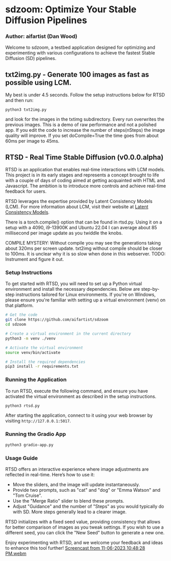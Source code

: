 # sdzoom: Optimize Your Stable Diffusion Pipelines
### Author: aifartist (Dan Wood)

Welcome to sdzoom, a testbed application designed for optimizing and experimenting with various configurations to achieve the fastest Stable Diffusion (SD) pipelines.

## txt2img.py - Generate 100 images as fast as possible using LCM.
My best is under 4.5 seconds.  Follow the setup instructions below for RTSD and then run:
```
python3 txt2img.py
```
and look for the images in the txtimg subdirectory.  Every run overwrites the previous images.  This is a demo of raw performance and not a polished app.  If you edit the code to increase the number of steps(nSteps) the image quality will improve.  If you set doCompile=True the time goes from about 60ms per image to 45ms.

## RTSD - Real Time Stable Diffusion (v0.0.0.alpha)

RTSD is an application that enables real-time interactions with LCM models. This project is in its early stages and represents a concept brought to life with a couple of days of coding aimed at getting acquainted with HTML and Javascript. The ambition is to introduce more controls and achieve real-time feedback for users.

RTSD leverages the expertise provided by Latent Consistency Models (LCM). For more information about LCM, visit their website at [Latent Consistency Models](https://latent-consistency-models.github.io/).

There is a torch.compile() option that can be found in rtsd.py.  Using it on a setup with a 4090, i9-13900K and Ubuntu 22.04 I can average about 85 millisecond per image update as you twiddle the knobs.

COMPILE MYSTERY:  Without compile you may see the generations taking about 320ms per screen update.  txt2img without compile should be closer to 100ms.  It is unclear why it is so slow when done in this webserver.  TODO: Instrument and figure it out.

### Setup Instructions

To get started with RTSD, you will need to set up a Python virtual environment and install the necessary dependencies. Below are step-by-step instructions tailored for Linux environments. If you're on Windows, please ensure you're familiar with setting up a virtual environment (venv) on that platform.

```bash
# Get the code
git clone https://github.com/aifartist/sdzoom
cd sdzoom

# Create a virtual environment in the current directory
python3 -m venv ./venv

# Activate the virtual environment
source venv/bin/activate

# Install the required dependencies
pip3 install -r requirements.txt
```

### Running the Application

To run RTSD, execute the following command, and ensure you have activated the virtual environment as described in the setup instructions.

```bash
python3 rtsd.py
```

After starting the application, connect to it using your web browser by visiting `http://127.0.0.1:5017`.

### Running the Gradio App


```bash
python3 gradio-app.py
```
### Usage Guide

RTSD offers an interactive experience where image adjustments are reflected in real-time. Here’s how to use it:

- Move the sliders, and the image will update instantaneously.
- Provide two prompts, such as "cat" and "dog" or "Emma Watson" and "Tom Cruise".
- Use the "Merge Ratio" slider to blend these prompts.
- Adjust "Guidance" and the number of "Steps" as you would typically do with SD. More steps generally lead to a clearer image.

RTSD initializes with a fixed seed value, providing consistency that allows for better comparison of images as you tweak settings. If you wish to use a different seed, you can click the "New Seed" button to generate a new one.

Enjoy experimenting with RTSD, and we welcome your feedback and ideas to enhance this tool further!
[Screencast from 11-06-2023 10:48:28 PM.webm](https://github.com/aifartist/sdzoom/assets/116415616/940f0dd8-eba3-4295-a0d6-61def5607b9b)
